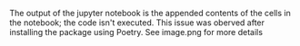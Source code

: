 The output of the jupyter notebook is the appended contents of the cells in the notebook; the code isn't executed. 
This issue was oberved after installing the package using Poetry. See image.png for more details
